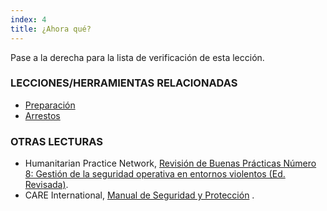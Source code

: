 ```yaml
---
index: 4
title: ¿Ahora qué?
---
```

Pase a la derecha para la lista de verificación de esta lección.

### LECCIONES/HERRAMIENTAS RELACIONADAS

*   [Preparación](umbrella://travel/preparation)
*   [Arrestos](umbrella://incident-response/arrests)

### OTRAS LECTURAS

*   Humanitarian Practice Network, [Revisión de Buenas Prácticas Número 8: Gestión de la seguridad operativa en entornos violentos (Ed. Revisada)](www.odihpn.org/download/gpr_8_revised2pdf).
*   CARE International, [Manual de Seguridad y Protección](https://www.eisf.eu/wp-content/uploads/2014/09/0614-Macpherson-2004-CARE-International-Safety-and-Security-Handbook.pdf) .